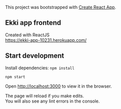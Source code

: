 This project was bootstrapped with [Create React App](https://github.com/facebook/create-react-app).

##  Ekki app frontend

Created with ReactJS<br>
https://ekki-app-10231.herokuapp.com/

## Start development 

Install dependencies: `npm install` <br>

`npm start`

Open [http://localhost:3000](http://localhost:3000) to view it in the browser.

The page will reload if you make edits.<br>
You will also see any lint errors in the console.
